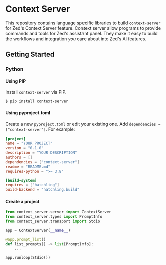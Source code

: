 # Context Server

This repository contains language specific libraries to build `context-server` for Zed's Context Server feature.
Context server allow programs to provide commands and tools for Zed's assistant panel. They make it easy to
build the workflows and integration *you* care about into Zed's AI features.

## Getting Started

### Python

#### Using PIP
Install `context-server` via PIP.
```sh
$ pip install context-server
```

#### Using pyproject.toml
Create a new `pyproject.toml` or edit your existing one. Add `dependencies = ["context-server"]`. For example:

```toml
[project]
name = "YOUR PROJECT"
version = "0.1.0"
description = "YOUR DESCRIPTION"
authors = []
dependencies = ["context-server"]
readme = "README.md"
requires-python = ">= 3.8"

[build-system]
requires = ["hatchling"]
build-backend = "hatchling.build"
```

#### Create a project
```python
from context_server.server import ContextServer
from context_server.types import PromptInfo
from context_server.transport import Stdio

app = ContextServer(__name__)

@app.prompt_list()
def list_prompts() -> list[PromptInfo]:
    ...

app.runloop(Stdio())
```
